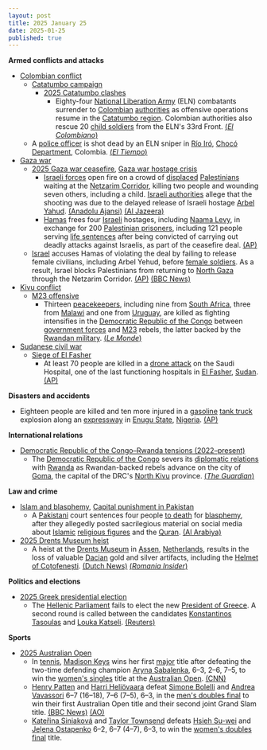 ```yaml
---
layout: post
title: 2025 January 25
date: 2025-01-25
published: true
---
```



**Armed conflicts and attacks**

* [Colombian conflict](https://en.wikipedia.org/wiki/Colombian_conflict "Colombian conflict")
  + [Catatumbo campaign](https://en.wikipedia.org/wiki/Catatumbo_campaign "Catatumbo campaign")
    - [2025 Catatumbo clashes](https://en.wikipedia.org/wiki/2025_Catatumbo_clashes "2025 Catatumbo clashes")
      * Eighty-four [National Liberation Army](https://en.wikipedia.org/wiki/National_Liberation_Army_%28Colombia%29 "National Liberation Army (Colombia)") (ELN) combatants surrender to [Colombian](https://en.wikipedia.org/wiki/Colombia "Colombia") [authorities](https://en.wikipedia.org/wiki/Military_Forces_of_Colombia "Military Forces of Colombia") as offensive operations resume in the [Catatumbo region](https://en.wikipedia.org/wiki/Catatumbo_region "Catatumbo region"). Colombian authorities also rescue 20 [child soldiers](https://en.wikipedia.org/wiki/Child_soldiers "Child soldiers") from the ELN's 33rd Front. [(*El Colombiano*)](https://www.elcolombiano.com/colombia/primeros-resultados-operaciones-militares-en-el-catatumbo-GE26447188)
  + A [police officer](https://en.wikipedia.org/wiki/National_Police_of_Colombia "National Police of Colombia") is shot dead by an ELN sniper in [Río Iró](https://en.wikipedia.org/wiki/R%C3%ADo_Ir%C3%B3 "Río Iró"), [Chocó Department](https://en.wikipedia.org/wiki/Choc%C3%B3_Department "Chocó Department"), Colombia. [(*El Tiempo*)](https://www.eltiempo.com/colombia/otras-ciudades/choco-muere-patrullero-de-la-policia-que-resulto-herido-durante-ataque-armado-del-eln-en-rio-iro-3420870)
* [Gaza war](https://en.wikipedia.org/wiki/Gaza_war "Gaza war")
  + [2025 Gaza war ceasefire](https://en.wikipedia.org/wiki/2025_Gaza_war_ceasefire "2025 Gaza war ceasefire"), [Gaza war hostage crisis](https://en.wikipedia.org/wiki/Gaza_war_hostage_crisis "Gaza war hostage crisis")
    - [Israeli forces](https://en.wikipedia.org/wiki/Israeli_Defense_Forces "Israeli Defense Forces") open fire on a crowd of [displaced](https://en.wikipedia.org/wiki/Forced_displacement "Forced displacement") [Palestinians](https://en.wikipedia.org/wiki/Palestinians "Palestinians") waiting at the [Netzarim Corridor](https://en.wikipedia.org/wiki/Netzarim_Corridor "Netzarim Corridor"), killing two people and wounding seven others, including a child. [Israeli authorities](https://en.wikipedia.org/wiki/Government_of_Israel "Government of Israel") allege that the shooting was due to the delayed release of Israeli hostage [Arbel Yahud](https://en.wikipedia.org/wiki/2025_Israel%E2%80%93Hamas_ceasefire#By_Hamas "2025 Israel–Hamas ceasefire"). [(Anadolu Ajansi)](https://www.aa.com.tr/en/middle-east/2-killed-7-injured-by-israeli-army-fire-in-gaza-in-violation-of-ceasefire/3462678) [(Al Jazeera)](https://www.aljazeera.com/program/newsfeed/2025/1/25/israeli-forces-fire-on-crowds-near-gazas-netzarim-corridor)
    - [Hamas](https://en.wikipedia.org/wiki/Hamas "Hamas") frees four [Israeli](https://en.wikipedia.org/wiki/Israelis "Israelis") hostages, including [Naama Levy](https://en.wikipedia.org/wiki/Kidnapping_of_Naama_Levy "Kidnapping of Naama Levy"), in exchange for 200 [Palestinian prisoners](https://en.wikipedia.org/wiki/Palestinian_prisoners_in_Israel "Palestinian prisoners in Israel"), including 121 people serving [life sentences](https://en.wikipedia.org/wiki/Life_sentence "Life sentence") after being convicted of carrying out deadly attacks against Israelis, as part of the ceasefire deal. [(AP)](https://apnews.com/article/israel-palestinians-hamas-war-news-ceasefire-hostages-01-25-2025-150674e17bd8b22f2c2c3aa4991cf061)
  + [Israel](https://en.wikipedia.org/wiki/Israel "Israel") accuses Hamas of violating the deal by failing to release female civilians, including Arbel Yehud, before [female soldiers](https://en.wikipedia.org/wiki/Women_in_the_Israel_Defense_Forces "Women in the Israel Defense Forces"). As a result, Israel blocks Palestinians from returning to [North Gaza](https://en.wikipedia.org/wiki/North_Gaza_Governorate "North Gaza Governorate") through the Netzarim Corridor. [(AP)](https://apnews.com/article/israel-palestinians-hamas-war-news-ceasefire-hostages-01-26-2025-d0f9d113ceec2dababe462967ee8d398) [(BBC News)](https://www.bbc.com/news/articles/c9qjy4lzqn3o)
* [Kivu conflict](https://en.wikipedia.org/wiki/Kivu_conflict "Kivu conflict")
  + [M23 offensive](https://en.wikipedia.org/wiki/M23_offensive_%282022%E2%80%93present%29 "M23 offensive (2022–present)")
    - Thirteen [peacekeepers](https://en.wikipedia.org/wiki/Peacekeeping "Peacekeeping"), including nine from [South Africa](https://en.wikipedia.org/wiki/South_Africa "South Africa"), three from [Malawi](https://en.wikipedia.org/wiki/Malawi "Malawi") and one from [Uruguay](https://en.wikipedia.org/wiki/Uruguay "Uruguay"), are killed as fighting intensifies in the [Democratic Republic of the Congo](https://en.wikipedia.org/wiki/Democratic_Republic_of_the_Congo "Democratic Republic of the Congo") between [government forces](https://en.wikipedia.org/wiki/Armed_Forces_of_the_Democratic_Republic_of_the_Congo "Armed Forces of the Democratic Republic of the Congo") and [M23](https://en.wikipedia.org/wiki/March_23_Movement "March 23 Movement") rebels, the latter backed by the [Rwandan military](https://en.wikipedia.org/wiki/Rwanda_Defence_Force "Rwanda Defence Force"). [(*Le Monde*)](https://www.lemonde.fr/en/le-monde-africa/article/2025/01/25/13-peacekeepers-killed-as-fighting-rages-in-eastern-drc_6737423_124.html)
* [Sudanese civil war](https://en.wikipedia.org/wiki/Sudanese_civil_war_%282023%E2%80%93present%29 "Sudanese civil war (2023–present)")
  + [Siege of El Fasher](https://en.wikipedia.org/wiki/Siege_of_El_Fasher "Siege of El Fasher")
    - At least 70 people are killed in a [drone attack](https://en.wikipedia.org/wiki/Drone_warfare "Drone warfare") on the Saudi Hospital, one of the last functioning hospitals in [El Fasher](https://en.wikipedia.org/wiki/El_Fasher "El Fasher"), [Sudan](https://en.wikipedia.org/wiki/Sudan "Sudan"). [(AP)](https://apnews.com/article/sudan-war-hospital-attack-fasher-53f41de57ca442ed5dd3a8a1312f4052)

**Disasters and accidents**

* Eighteen people are killed and ten more injured in a [gasoline](https://en.wikipedia.org/wiki/Gasoline "Gasoline") [tank truck](https://en.wikipedia.org/wiki/Tank_truck "Tank truck") explosion along an [expressway](https://en.wikipedia.org/wiki/Controlled-access_highway "Controlled-access highway") in [Enugu State](https://en.wikipedia.org/wiki/Enugu_State "Enugu State"), [Nigeria](https://en.wikipedia.org/wiki/Nigeria "Nigeria"). [(AP)](https://apnews.com/article/nigeria-tanker-explosion-gasoline-f2b546036ef8a0b4b1360333aed972f3)

**International relations**

* [Democratic Republic of the Congo–Rwanda tensions (2022–present)](https://en.wikipedia.org/wiki/Democratic_Republic_of_the_Congo%E2%80%93Rwanda_tensions_%282022%E2%80%93present%29 "Democratic Republic of the Congo–Rwanda tensions (2022–present)")
  + The [Democratic Republic of the Congo](https://en.wikipedia.org/wiki/Democratic_Republic_of_the_Congo "Democratic Republic of the Congo") severs its [diplomatic relations](https://en.wikipedia.org/wiki/Diplomatic_relations "Diplomatic relations") with [Rwanda](https://en.wikipedia.org/wiki/Rwanda "Rwanda") as Rwandan-backed rebels advance on the city of [Goma](https://en.wikipedia.org/wiki/Goma "Goma"), the capital of the DRC's [North Kivu](https://en.wikipedia.org/wiki/North_Kivu "North Kivu") province. [(*The Guardian*)](https://www.theguardian.com/global-development/2025/jan/25/rwandan-army-ready-to-invade-drc-and-help-rebels-seize-city)

**Law and crime**

* [Islam and blasphemy](https://en.wikipedia.org/wiki/Islam_and_blasphemy "Islam and blasphemy"), [Capital punishment in Pakistan](https://en.wikipedia.org/wiki/Capital_punishment_in_Pakistan "Capital punishment in Pakistan")
  + A [Pakistani](https://en.wikipedia.org/wiki/Pakistan "Pakistan") court sentences four people [to death](https://en.wikipedia.org/wiki/Death_sentence "Death sentence") for [blasphemy](https://en.wikipedia.org/wiki/Blasphemy "Blasphemy"), after they allegedly posted sacrilegious material on social media about [Islamic](https://en.wikipedia.org/wiki/Islam "Islam") [religious figures](https://en.wikipedia.org/wiki/Islamic_religious_leaders "Islamic religious leaders") and the [Quran](https://en.wikipedia.org/wiki/Quran "Quran"). [(Al Arabiya)](https://english.alarabiya.net/News/world/2025/01/25/pakistan-court-sentences-4-people-to-death-for-blasphemy)
* [2025 Drents Museum heist](https://en.wikipedia.org/wiki/2025_Drents_Museum_heist "2025 Drents Museum heist")
  + A heist at the [Drents Museum](https://en.wikipedia.org/wiki/Drents_Museum "Drents Museum") in [Assen](https://en.wikipedia.org/wiki/Assen "Assen"), [Netherlands](https://en.wikipedia.org/wiki/Netherlands "Netherlands"), results in the loss of valuable [Dacian](https://en.wikipedia.org/wiki/Dacians "Dacians") gold and silver artifacts, including the [Helmet of Coțofenești](https://en.wikipedia.org/wiki/Helmet_of_Co%C8%9Bofene%C8%99ti "Helmet of Coțofenești"). [(Dutch News)](https://www.dutchnews.nl/2025/01/interpol-drafted-in-to-help-in-dacia-gold-heist-investigation/) [(*Romania Insider*)](https://www.romania-insider.com/romanian-dacian-treasure-robbery-dutch-museum-january-2025)

**Politics and elections**

* [2025 Greek presidential election](https://en.wikipedia.org/wiki/2025_Greek_presidential_election "2025 Greek presidential election")
  + The [Hellenic Parliament](https://en.wikipedia.org/wiki/Hellenic_Parliament "Hellenic Parliament") fails to elect the new [President of Greece](https://en.wikipedia.org/wiki/President_of_Greece "President of Greece"). A second round is called between the candidates [Konstantinos Tasoulas](https://en.wikipedia.org/wiki/Konstantinos_Tasoulas "Konstantinos Tasoulas") and [Louka Katseli](https://en.wikipedia.org/wiki/Louka_Katseli "Louka Katseli"). [(Reuters)](https://www.reuters.com/world/europe/greek-lawmakers-fail-elect-new-president-first-round-voting-2025-01-25/)

**Sports**

* [2025 Australian Open](https://en.wikipedia.org/wiki/2025_Australian_Open "2025 Australian Open")
  + In [tennis](https://en.wikipedia.org/wiki/Tennis "Tennis"), [Madison Keys](https://en.wikipedia.org/wiki/Madison_Keys "Madison Keys") wins her first [major](https://en.wikipedia.org/wiki/Grand_Slam_%28tennis%29 "Grand Slam (tennis)") title after defeating the two-time defending champion [Aryna Sabalenka](https://en.wikipedia.org/wiki/Aryna_Sabalenka "Aryna Sabalenka"), 6–3, 2–6, 7–5, to win the [women's singles](https://en.wikipedia.org/wiki/2025_Australian_Open_%E2%80%93_Women%27s_singles "2025 Australian Open – Women's singles") title at the [Australian Open](https://en.wikipedia.org/wiki/Australian_Open "Australian Open"). [(CNN)](https://edition.cnn.com/2025/01/25/sport/australian-open-womens-final-sabalenka-keys-spt-intl/index.html)
  + [Henry Patten](https://en.wikipedia.org/wiki/Henry_Patten "Henry Patten") and [Harri Heliövaara](https://en.wikipedia.org/wiki/Harri_Heli%C3%B6vaara "Harri Heliövaara") defeat [Simone Bolelli](https://en.wikipedia.org/wiki/Simone_Bolelli "Simone Bolelli") and [Andrea Vavassori](https://en.wikipedia.org/wiki/Andrea_Vavassori "Andrea Vavassori") 6–7 (16–18), 7–6 (7–5), 6–3, in the [men's doubles final](https://en.wikipedia.org/wiki/2025_Australian_Open_%E2%80%93_Men%27s_doubles "2025 Australian Open – Men's doubles") to win their first Australian Open title and their second joint Grand Slam title. [(BBC News)](https://www.bbc.com/sport/tennis/articles/c9vmdkzd9k2o) [(AO)](https://ausopen.com/articles/news/mens-doubles-heliovaarapatten-win-dramatic-decider)
  + [Kateřina Siniaková](https://en.wikipedia.org/wiki/Kate%C5%99ina_Siniakov%C3%A1 "Kateřina Siniaková") and [Taylor Townsend](https://en.wikipedia.org/wiki/Taylor_Townsend "Taylor Townsend") defeats [Hsieh Su-wei](https://en.wikipedia.org/wiki/Hsieh_Su-wei "Hsieh Su-wei") and [Jeļena Ostapenko](https://en.wikipedia.org/wiki/Je%C4%BCena_Ostapenko "Jeļena Ostapenko") 6–2, 6–7 (4–7), 6–3, to win the [women's doubles final](https://en.wikipedia.org/wiki/2025_Australian_Open_%E2%80%93_Women%27s_doubles "2025 Australian Open – Women's doubles") title.
